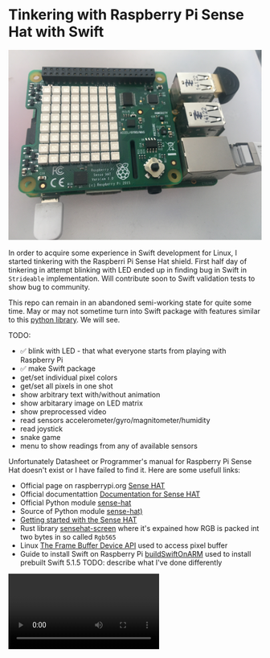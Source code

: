 # Tinkering with Raspberry Pi Sense Hat with Swift

![Photo](https://github.com/valeriyvan/RaspberryPiSenseHat/blob/main/images/IMG_3366.jpeg "Photo")

In order to acquire some experience in Swift development for Linux, I started tinkering with the Raspberri Pi Sense Hat shield. First half day of tinkering in attempt blinking with LED ended up in finding bug in Swift in `Strideable` implementation. Will contribute soon to Swift validation tests to show bug to community.

This repo can remain in an abandoned semi-working state for quite some time. May or may not sometime turn into Swift package with features similar to this [python library](https://pythonhosted.org/sense-hat/). We will see.

TODO:
* ✅ blink with LED - that what everyone starts from playing with Raspberry Pi
* ✅ make Swift package
* get/set individual pixel colors
* get/set all pixels in one shot
* show arbitrary text with/without animation
* show arbitarary image on LED matrix
* show preprocessed video
* read sensors accelerometer/gyro/magnitometer/humidity
* read joystick
* snake game
* menu to show readings from any of available sensors

Unfortunately Datasheet or Programmer's manual for Raspberry Pi Sense Hat doesn't exist or I have failed to find it. Here are some usefull links:

* Official page on raspberrypi.org [Sense HAT](https://www.raspberrypi.org/products/sense-hat/)
* Official documentattion [Documentation for Sense HAT](https://www.raspberrypi.org/documentation/hardware/sense-hat/)
* Official Python module [sense-hat](https://pythonhosted.org/sense-hat/)
* Source of Python module [sense-hat)](https://github.com/astro-pi/python-sense-hat)
* [Getting started with the Sense HAT](https://projects.raspberrypi.org/en/projects/getting-started-with-the-sense-hat)
* Rust library [sensehat-screen](https://docs.rs/sensehat-screen/) where it's expained how RGB is packed int two bytes in so called `Rgb565`
* Linux [The Frame Buffer Device API](https://www.kernel.org/doc/Documentation/fb/api.txt) used to access pixel buffer
* Guide to install Swift on Raspberry Pi [buildSwiftOnARM](https://github.com/uraimo/buildSwiftOnARM) used to install prebuilt Swift 5.1.5 TODO: describe what I've done differently

![Blinking](https://github.com/valeriyvan/RaspberryPiSenseHat/blob/main/images/IMG_3369_480.mov "Blinking")

